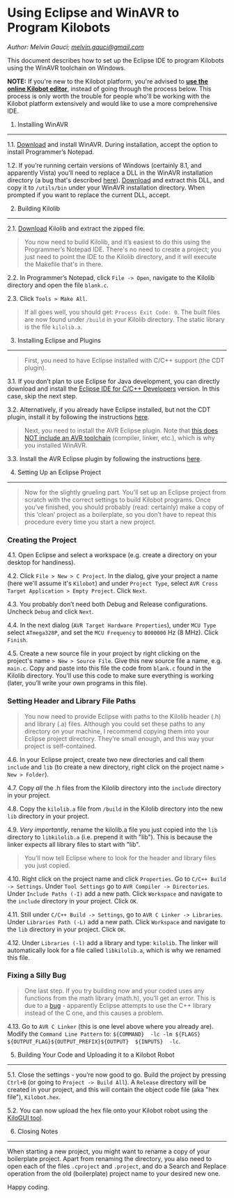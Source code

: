 Using Eclipse and WinAVR to Program Kilobots
============================================
*Author: Melvin Gauci; melvin.gauci@gmail.com*

This document describes how to set up the Eclipse IDE to program Kilobots using the WinAVR toolchain on Windows.

**NOTE:** If you're new to the Kilobot platform, you're advised to **[use the online Kilobot editor](https://www.kilobotics.com/editor)**, instead of going through the process below. This process is only worth the trouble for people who'll be working with the Kilobot platform extensively and would like to use a more comprehensive IDE.

1. Installing WinAVR
--------------------

1.1. [Download](http://winavr.sourceforge.net/) and install WinAVR. During installation, accept the option to install Programmer’s Notepad.

1.2. If you’re running certain versions of Windows (certainly 8.1, and apparently Vista) you’ll need to replace a DLL in the WinAVR installation directory (a bug that's described [here](http://www.avrfreaks.net/forum/windows-81-compilation-error)). [Download](http://www.madwizard.org/download/electronics/msys-1.0-vista64.zip) and extract this DLL, and copy it to `/utils/bin` under your WinAVR installation directory. When prompted if you want to replace the current DLL, accept.

2. Building Kilolib
-------------------

2.1. [Download](https://github.com/acornejo/kilolib) Kilolib and extract the zipped file.

> You now need to build Kilolib, and it’s easiest to do this using the Programmer’s Notepad IDE. There's no need to create a project; you just need to point the IDE to the Kilolib directory, and it will execute the Makefile that's in there.

2.2. In Programmer’s Notepad, click `File -> Open`, navigate to the Kilolib directory and open the file `blank.c`. 

2.3. Click `Tools > Make All`.

> If all goes well, you should get: `Process Exit Code: 0`. The built files are now found under `/build` in your Kilolib directory. The static library is the file `kilolib.a`.

3. Installing Eclipse and Plugins
---------------------------------
> First, you need to have Eclipse installed with C/C++ support (the CDT plugin).

3.1. If you don’t plan to use Eclipse for Java development, you can directly download and install the [Eclipse IDE for C/C++ Developers](http://eclipse.org/downloads/packages/eclipse-ide-cc-developers/lunasr2) version. In this case, skip the next step.

3.2. Alternatively, if you already have Eclipse installed, but not the CDT plugin, install it by following the instructions [here](http://eclipse.org/cdt/downloads.php).

> Next, you need to install the AVR Eclipse plugin. Note that [this does NOT include an AVR toolchain](http://avr-eclipse.sourceforge.net/wiki/index.php/The_AVR_GCC_Toolchain) (compiler, linker, etc.), which is why you installed WinAVR.

3.3. Install the AVR Eclipse plugin by following the instructions [here](http://avr-eclipse.sourceforge.net/wiki/index.php/Plugin_Download).
 
4. Setting Up an Eclipse Project
--------------------------------
> Now for the slightly grueling part. You'll set up an Eclipse project from scratch with the correct settings to build Kilobot programs. Once you’ve finished, you should probably (read: certainly) make a copy of this ‘clean’ project as a boilerplate, so you don’t have to repeat this procedure every time you start a new project.

### Creating the Project

4.1. Open Eclipse and select a workspace (e.g. create a directory on your desktop for handiness).

4.2. Click `File > New > C Project`. In the dialog, give your project a name (here we'll assume it's `Kilobot`) and under `Project Type`, select `AVR Cross Target Application > Empty Project`. Click `Next`.

4.3. You probably don’t need both Debug and Release configurations. Uncheck `Debug` and click `Next`.

4.4. In the next dialog (`AVR Target Hardware Properties`), under `MCU Type` select `ATmega328P`, and set the `MCU Frequency` to `8000000` Hz (8 MHz). Click `Finish`.

4.5. Create a new source file in your project by right clicking on the project's name `> New > Source File`. Give this new source file a name, e.g. `main.c`. Copy and paste into this file the code from `blank.c` found in the Kilolib directory. You’ll use this code to make sure everything is working (later, you’ll write your own programs in this file).

### Setting Header and Library File Paths

> You now need to provide Eclipse with paths to the Kilolib header (.h) and library (.a) files. Although you could set these paths to any directory on your machine, I recommend copying them into your Eclipse project directory. They're small enough, and this way your project is self-contained.

4.6. In your Eclipse project, create two new directories and call them `include` and `lib` (to create a new directory, right click on the project name `> New > Folder`). 

4.7. Copy *all* the .h files from the Kilolib directory into the `include` directory in your project. 

4.8. Copy the `kilolib.a` file from `/build` in the Kilolib directory into the new `lib` directory in your project. 

4.9. *Very importantly*, rename the kilolib.a file you just copied into the `lib` directory to `libkilolib.a` (i.e. prepend it with "lib"). This is because the linker expects all library files to start with "lib".

> You’ll now tell Eclipse where to look for the header and library files you just copied.

4.10. Right click on the project name and click `Properties`.  Go to `C/C++ Build -> Settings`. Under `Tool Settings` go to `AVR Compiler -> Directories`. Under `Include Paths (-I)` add a new path. Click `Workspace` and navigate to the `include` directory in your project. Click `OK`.

4.11. Still under `C/C++ Build -> Settings`, go to `AVR C Linker -> Libraries`. Under `Libraries Path (-L)` add a new path. Click `Workspace` and navigate to the `lib` directory in your project. Click `OK`.

4.12. Under `Libraries (-l)` add a library and type: `kilolib`. The linker will automatically look for a file called `libkilolib.a`, which is why we renamed this file.

### Fixing a Silly Bug

> One last step. If you try building now and your coded uses any functions from the math library (math.h), you’ll get an error. This is due to a [bug](http://forum.arduino.cc/index.php?topic=40215.0) - apparently Eclipse attempts to use the C++ library instead of the C one, and this causes a problem.

4.13. Go to `AVR C Linker` (this is one level above where you already are). Modify the `Command Line Pattern` to:
`${COMMAND}  -lc -lm ${FLAGS} ${OUTPUT_FLAG}${OUTPUT_PREFIX}${OUTPUT}  ${INPUTS}  -lc`.

5. Building Your Code and Uploading it to a Kilobot Robot
---------------------------------------------------------

5.1. Close the settings - you’re now good to go. Build the project by pressing `Ctrl+B` (or going to `Project -> Build All`). A `Release` directory will be created in your project, and this will contain the object code file (aka "hex file"), `Kilobot.hex`.

5.2. You can now upload the hex file onto your Kilobot robot using the [KiloGUI tool](https://github.com/acornejo/kilogui).

6. Closing Notes
----------------
When starting a new project, you might want to rename a copy of your boilerplate project. Apart from renaming the directory, you also need to open each of the files `.cproject` and `.project`, and do a Search and Replace operation from the old (boilerplate) project name to your desired new one.

Happy coding.
